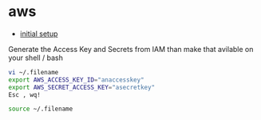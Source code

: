 # aws
- [initial setup](https://registry.terraform.io/providers/hashicorp/aws/latest/docs)

Generate the Access Key and Secrets from IAM than make that avilable on your shell / bash

```sh
vi ~/.filename
export AWS_ACCESS_KEY_ID="anaccesskey"
export AWS_SECRET_ACCESS_KEY="asecretkey"
Esc , wq!

source ~/.filename

```
